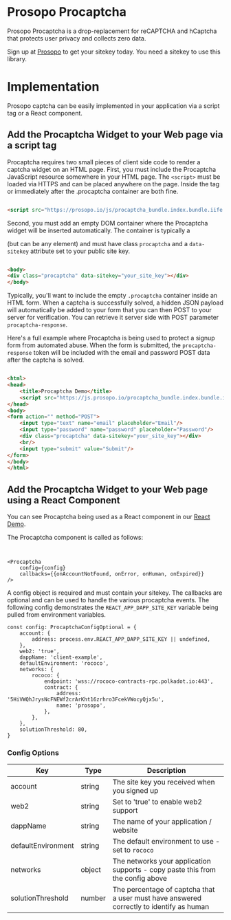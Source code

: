 # Prosopo Procaptcha

Prosopo Procaptcha is a drop-replacement for reCAPTCHA and hCaptcha that protects user privacy and collects zero data.

Sign up at [Prosopo](https://prosopo.io/#signup) to get your sitekey today. You need a sitekey to use this library.

# Implementation

Prosopo captcha can be easily implemented in your application via a script tag or a React component.

## Add the Procaptcha Widget to your Web page via a script tag

Procaptcha requires two small pieces of client side code to render a captcha widget on an HTML page. First, you must
include the Procaptcha JavaScript resource somewhere in your HTML page. The `<script>` must be loaded via HTTPS and can
be
placed anywhere on the page. Inside the <head> tag or immediately after the .procaptcha container are both fine.

```html

<script src="https://prosopo.io/js/procaptcha_bundle.index.bundle.iife.js" async defer></script>
```

Second, you must add an empty DOM container where the Procaptcha widget will be inserted automatically. The container is
typically a <div> (but can be any element) and must have class `procaptcha` and a `data-sitekey` attribute set to your
public
site key.

```html 

<body>
<div class="procaptcha" data-sitekey="your_site_key"></div>
</body>
```

Typically, you'll want to include the empty `.procaptcha` container inside an HTML form. When a captcha is successfully
solved, a hidden JSON payload will automatically be added to your form that you can then POST to your server for
verification.
You can retrieve it server side with POST parameter `procaptcha-response`.

Here's a full example where Procaptcha is being used to protect a signup form from automated abuse. When the form is
submitted, the `procaptcha-response` token will be included with the email and password POST data after the captcha is
solved.

```html

<html>
<head>
    <title>Procaptcha Demo</title>
    <script src="https://js.prosopo.io/procaptcha_bundle.index.bundle.iife.js" async defer></script>
</head>
<body>
<form action="" method="POST">
    <input type="text" name="email" placeholder="Email"/>
    <input type="password" name="password" placeholder="Password"/>
    <div class="procaptcha" data-sitekey="your_site_key"></div>
    <br/>
    <input type="submit" value="Submit"/>
</form>
</body>
</html>
```

## Add the Procaptcha Widget to your Web page using a React Component

You can see Procaptcha being used as a React component in
our [React Demo](https://github.com/prosopo/captcha/blob/8b8663bf0412e5fd349d40c270dd5b1b9f56dc2a/demos/client-example/src/App.tsx#L224-L227).

The Procaptcha component is called as follows:

```tsx


<Procaptcha
    config={config}
    callbacks={{onAccountNotFound, onError, onHuman, onExpired}}
/>
```

A config object is required and must contain your sitekey. The callbacks are optional and can be used to handle the
various procaptcha events. The following config demonstrates the `REACT_APP_DAPP_SITE_KEY` variable being pulled from
environment variables.

```tsx
const config: ProcaptchaConfigOptional = {
    account: {
        address: process.env.REACT_APP_DAPP_SITE_KEY || undefined,
    },
    web2: 'true',
    dappName: 'client-example',
    defaultEnvironment: 'rococo',
    networks: {
        rococo: {
            endpoint: 'wss://rococo-contracts-rpc.polkadot.io:443',
            contract: {
                address: '5HiVWQhJrysNcFNEWf2crArKht16zrhro3FcekVWocyQjx5u',
                name: 'prosopo',
            },
        },
    },
    solutionThreshold: 80,
}
```

### Config Options
| Key                | Type   | Description                                                                             |
|--------------------|--------|-----------------------------------------------------------------------------------------|
| account            | string | The site key you received when you signed up                                            |
| web2               | string | Set to 'true' to enable web2 support                                                    |
| dappName           | string | The name of your application / website                                                  |
| defaultEnvironment | string | The default environment to use - set to `rococo`                                        |
| networks           | object | The networks your application supports - copy paste this from the config above          |
| solutionThreshold  | number | The percentage of captcha that a user must have answered correctly to identify as human |

